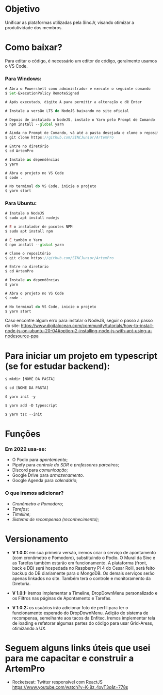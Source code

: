 # Objetivo
Unificar as plataformas utilizadas pela SincJr, visando otimizar a produtividade dos membros.

# Como baixar?
Para editar o código, é necessário um editor de código, geralmente usamos o VS Code.
### Para Windows:
``` javascript
# Abra o Powershell como administrador e execute o seguinte comando
$ Set-ExecutionPolicy RemoteSigned

# Após executado, digite A para permitir a alteração e dê Enter

# Instale a versão LTS do NodeJS baixando no site oficial

# Depois de instalado o NodeJS, instale o Yarn pelo Prompt de Comando
$ npm install --global yarn

# Ainda no Prompt de Comando, vá até a pasta desejada e clone o repositório
$ git clone https://github.com/SINCJunior/ArtemPro

# Entre no diretório
$ cd ArtemPro

# Instale as dependências
$ yarn

# Abra o projeto no VS Code
$ code .

# No terminal do VS Code, inicie o projeto
$ yarn start
```

### Para Ubuntu:
``` javascript
# Instale o NodeJS
$ sudo apt install nodejs

# E o instalador de pacotes NPM
$ sudo apt install npm

# E também o Yarn
$ npm install --global yarn

# Clone o repositório
$ git clone https://github.com/SINCJunior/ArtemPro

# Entre no diretório
$ cd ArtemPro

# Instale as dependências
$ yarn

# Abra o projeto no VS Code
$ code .

# No terminal do VS Code, inicie o projeto
$ yarn start
```
Caso encontre algum erro para instalar o NodeJS, seguir o passo a passo do site: https://www.digitalocean.com/community/tutorials/how-to-install-node-js-on-ubuntu-20-04#option-2-installing-node-js-with-apt-using-a-nodesource-ppa

# Para iniciar um projeto em typescript (se for estudar backend):
``` javascript
$ mkdir [NOME DA PASTA]

$ cd [NOME DA PASTA]

$ yarn init -y

$ yarn add -D typescript

$ yarn tsc --init
```

# Funções
### Em 2022 usa-se:
- O Podio para _apontamento_;
- Pipefy para _controle do SDR_ e _professores parceiros_;
- Discord para _comunicação_;
- Google Drive para _armazenamento_.
- Google Agenda para _calendário_;

### O que iremos adicionar?
- _Cronômetro e Pomodoro_;
- _Tarefas_;
- _Timeline_;
- _Sistema de recompensa (reconhecimento)_;

# Versionamento
- __V 1.0.0:__ em sua primeira versão, iremos criar o serviço de apontamento (com cronômetro e Pomodoro), substituindo o Podio. O Mural da Sinc e as Tarefas também estarão em funcionamento. A plataforma (front, back e DB) será hospedada no Raspberry Pi 4 do Cesar Rolli, será feito backup do DB diariamente para o MongoDB. Os demais serviços serão apenas linkados no site. Também terá o controle e monitoramento da Diretoria.

- __V 1.0.1:__ iremos implementar a Timeline, DropDownMenu personalizado e os Filtros nas páginas de Apontamento e Tarefas.

- __V 1.0.2:__ os usuários irão adicionar foto de perfil para ter o funcionamento esperado do DropDownMenu. Adição do sistema de recompensa, semelhante aos tacos da Enfitec. Iremos implementar tela de loading e refatorar algumas partes do código para usar Grid-Areas, otimizando a UX. 


# Seguem alguns links úteis que usei para me capacitar e construir a ArtemPro

- Rocketseat: Twitter responsível com ReactJS 
https://www.youtube.com/watch?v=K-8z_4xvT3o&t=778s

